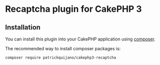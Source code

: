 # Recaptcha plugin for CakePHP 3

## Installation

You can install this plugin into your CakePHP application using [composer](https://getcomposer.org).

The recommended way to install composer packages is:

```
composer require patrickquijano/cakephp3-recaptcha
```
